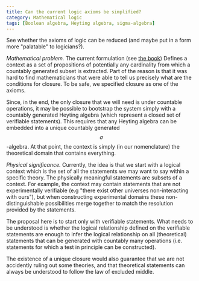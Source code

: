 ```yaml
---
title: Can the current logic axioms be simplified?
category: Mathematical logic
tags: [Boolean algebra, Heyting algebra, sigma-algebra]
---
```

See whether the axioms of logic can be reduced (and maybe put in a form more
"palatable" to logicians?).

*Mathematical problem.* The current formulation (see [the book](https://assumptionsofphysics/book))
Defines a context as a set of propositions of potentially any cardinality from which
a countably generated subset is extracted. Part of the reason is that it was hard
to find mathematicians that were able to tell us precisely what are the conditions
for closure. To be safe, we specified closure as one of the axioms.

Since, in the end, the only closure that we will need is under countable operations,
it may be possible to bootstrap the system simply with a countably generated Heyting
algebra (which represent a closed set of verifiable statements). This requires
that any Heyting algebra can be embedded into a unique countably generated
$$\sigma$$-algebra. At that point, the context is simply (in our nomenclature)
the theoretical domain that contains everything.

*Physical significance.* Currently, the idea is that we start with a logical context
which is the set of all the statements we may want to say within a specific theory.
The physically meaningful statements are subsets of a context. For example, the
context may contain statements that are not experimentally verifiable (e.g "there
exist other universes non-interacting with ours"), but when constructing experimental
domains these non-distinguishable possibilities merge together to match the
resolution provided by the statements.

The proposal here is to start only with verifiable statements. What needs to be
understood is whether the logical relationship defined on the verifiable statements
are enough to infer the logical relationship on all (theoretical) statements that can be generated
with countably many operations (i.e. statements for which a test in principle can
be constructed).

The existence of a unique closure would also guarantee that we are not accidently
ruling out some theories, and that theoretical statements can always be understood
to follow the law of excluded middle.
